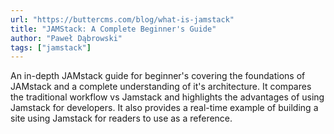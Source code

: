 ```yaml
---
url: "https://buttercms.com/blog/what-is-jamstack"
title: "JAMStack: A Complete Beginner's Guide"
author: "Paweł Dąbrowski"
tags: ["jamstack"]
---
```


An in-depth JAMstack guide for beginner's covering the foundations of JAMstack and a complete understanding of it's architecture. It compares the traditional workflow vs Jamstack and highlights the advantages of using Jamstack for developers. It also provides a real-time example of building a site using Jamstack for readers to use as a reference.
